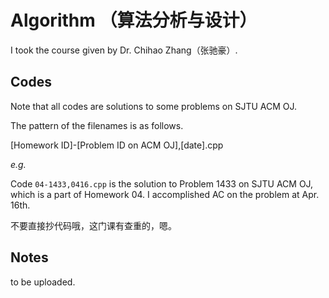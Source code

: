 # Algorithm （算法分析与设计）

I took the course given by Dr. Chihao Zhang（张驰豪）.

## Codes

Note that all codes are solutions to some problems on SJTU ACM OJ.

The pattern of the filenames is as follows.

[Homework ID]-[Problem ID on ACM OJ],[date].cpp

*e.g.*

Code `04-1433,0416.cpp` is the solution to Problem 1433 on SJTU ACM OJ, which is a part of Homework 04. I accomplished AC on the problem at Apr. 16th.

不要直接抄代码哦，这门课有查重的，嗯。

## Notes

to be uploaded.
